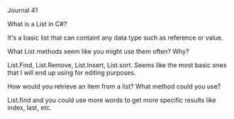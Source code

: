 Journal 41

What is a List in C#?

It's a basic list that can containt any data type such as reference or value.

What List methods seem like you might use them often? Why?

List.Find, List.Remove, List.Insert, List.sort. Seems like the most basic ones that I will end up using for editing purposes.

How would you retrieve an item from a list? What method could you use?

List.find and you could use more words to get more specific results like index, last, etc.